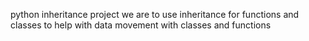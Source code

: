 python inheritance project
we are to use inheritance for functions and classes
to help with data movement with classes and functions